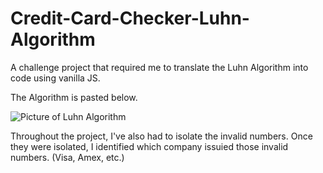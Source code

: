 # Credit-Card-Checker-Luhn-Algorithm
A challenge project that required me to translate the Luhn Algorithm into code using vanilla JS.

The Algorithm is pasted below.

![Picture of Luhn Algorithm]([http://url/to/img.png](https://content.codecademy.com/PRO/independent-practice-projects/credit-card-checker/diagrams/cc%20validator%20diagram%201.svg?_gl=1*pjbhy4*_ga*MjkyMDc3MzY1NC4xNjU5MTE5MzIx*_ga_3LRZM6TM9L*MTY5MzM5MjIyMy4xMDUuMS4xNjkzMzkyMjM4LjQ1LjAuMA..)https://content.codecademy.com/PRO/independent-practice-projects/credit-card-checker/diagrams/cc%20validator%20diagram%201.svg?_gl=1*pjbhy4*_ga*MjkyMDc3MzY1NC4xNjU5MTE5MzIx*_ga_3LRZM6TM9L*MTY5MzM5MjIyMy4xMDUuMS4xNjkzMzkyMjM4LjQ1LjAuMA..)

Throughout the project, I've also had to isolate the invalid numbers. Once they were isolated, I identified which company issuied those invalid numbers. (Visa, Amex, etc.)

